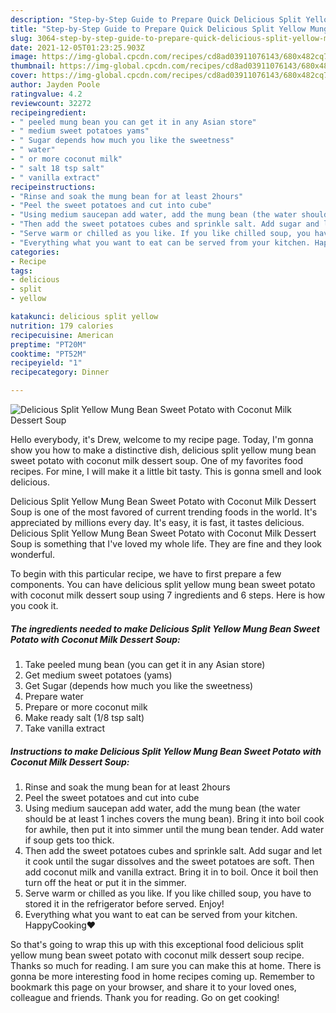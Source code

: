 ```yaml
---
description: "Step-by-Step Guide to Prepare Quick Delicious Split Yellow Mung Bean Sweet Potato with Coconut Milk Dessert Soup"
title: "Step-by-Step Guide to Prepare Quick Delicious Split Yellow Mung Bean Sweet Potato with Coconut Milk Dessert Soup"
slug: 3064-step-by-step-guide-to-prepare-quick-delicious-split-yellow-mung-bean-sweet-potato-with-coconut-milk-dessert-soup
date: 2021-12-05T01:23:25.903Z
image: https://img-global.cpcdn.com/recipes/cd8ad03911076143/680x482cq70/delicious-split-yellow-mung-bean-sweet-potato-with-coconut-milk-dessert-soup-recipe-main-photo.jpg
thumbnail: https://img-global.cpcdn.com/recipes/cd8ad03911076143/680x482cq70/delicious-split-yellow-mung-bean-sweet-potato-with-coconut-milk-dessert-soup-recipe-main-photo.jpg
cover: https://img-global.cpcdn.com/recipes/cd8ad03911076143/680x482cq70/delicious-split-yellow-mung-bean-sweet-potato-with-coconut-milk-dessert-soup-recipe-main-photo.jpg
author: Jayden Poole
ratingvalue: 4.2
reviewcount: 32272
recipeingredient:
- " peeled mung bean you can get it in any Asian store"
- " medium sweet potatoes yams"
- " Sugar depends how much you like the sweetness"
- " water"
- " or more coconut milk"
- " salt 18 tsp salt"
- " vanilla extract"
recipeinstructions:
- "Rinse and soak the mung bean for at least 2hours"
- "Peel the sweet potatoes and cut into cube"
- "Using medium saucepan add water, add the mung bean (the water should be at least 1 inches covers the mung bean). Bring it into boil cook for awhile, then put it into simmer until the mung bean tender. Add water if soup gets too thick."
- "Then add the sweet potatoes cubes and sprinkle salt. Add sugar and let it cook until the sugar dissolves and the sweet potatoes are soft. Then add coconut milk and vanilla extract. Bring it in to boil. Once it boil then turn off the heat or put it in the simmer."
- "Serve warm or chilled as you like. If you like chilled soup, you have to stored it in the refrigerator before served. Enjoy!"
- "Everything what you want to eat can be served from your kitchen. HappyCooking❤️"
categories:
- Recipe
tags:
- delicious
- split
- yellow

katakunci: delicious split yellow 
nutrition: 179 calories
recipecuisine: American
preptime: "PT20M"
cooktime: "PT52M"
recipeyield: "1"
recipecategory: Dinner

---
```



![Delicious Split Yellow Mung Bean Sweet Potato with Coconut Milk Dessert Soup](https://img-global.cpcdn.com/recipes/cd8ad03911076143/680x482cq70/delicious-split-yellow-mung-bean-sweet-potato-with-coconut-milk-dessert-soup-recipe-main-photo.jpg)

Hello everybody, it's Drew, welcome to my recipe page. Today, I'm gonna show you how to make a distinctive dish, delicious split yellow mung bean sweet potato with coconut milk dessert soup. One of my favorites food recipes. For mine, I will make it a little bit tasty. This is gonna smell and look delicious.



Delicious Split Yellow Mung Bean Sweet Potato with Coconut Milk Dessert Soup is one of the most favored of current trending foods in the world. It's appreciated by millions every day. It's easy, it is fast, it tastes delicious. Delicious Split Yellow Mung Bean Sweet Potato with Coconut Milk Dessert Soup is something that I've loved my whole life. They are fine and they look wonderful.


To begin with this particular recipe, we have to first prepare a few components. You can have delicious split yellow mung bean sweet potato with coconut milk dessert soup using 7 ingredients and 6 steps. Here is how you cook it.

<!--inarticleads1-->

##### The ingredients needed to make Delicious Split Yellow Mung Bean Sweet Potato with Coconut Milk Dessert Soup:

1. Take  peeled mung bean (you can get it in any Asian store)
1. Get  medium sweet potatoes (yams)
1. Get  Sugar (depends how much you like the sweetness)
1. Prepare  water
1. Prepare  or more coconut milk
1. Make ready  salt (1/8 tsp salt)
1. Take  vanilla extract




<!--inarticleads2-->

##### Instructions to make Delicious Split Yellow Mung Bean Sweet Potato with Coconut Milk Dessert Soup:

1. Rinse and soak the mung bean for at least 2hours
1. Peel the sweet potatoes and cut into cube
1. Using medium saucepan add water, add the mung bean (the water should be at least 1 inches covers the mung bean). Bring it into boil cook for awhile, then put it into simmer until the mung bean tender. Add water if soup gets too thick.
1. Then add the sweet potatoes cubes and sprinkle salt. Add sugar and let it cook until the sugar dissolves and the sweet potatoes are soft. Then add coconut milk and vanilla extract. Bring it in to boil. Once it boil then turn off the heat or put it in the simmer.
1. Serve warm or chilled as you like. If you like chilled soup, you have to stored it in the refrigerator before served. Enjoy!
1. Everything what you want to eat can be served from your kitchen. HappyCooking❤️




So that's going to wrap this up with this exceptional food delicious split yellow mung bean sweet potato with coconut milk dessert soup recipe. Thanks so much for reading. I am sure you can make this at home. There is gonna be more interesting food in home recipes coming up. Remember to bookmark this page on your browser, and share it to your loved ones, colleague and friends. Thank you for reading. Go on get cooking!
